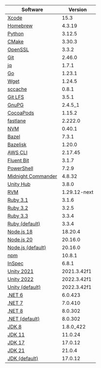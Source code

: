 [//]: # (title: Preinstalled Software on TeamCity Cloud macOS Agents)
[//]: # (auxiliary-id: Preinstalled Software on TeamCity Cloud macOS Agents)

<snippet id="macos-jb-agents">

|Software|Version|
|---|---|
|[Xcode](https://developer.apple.com/xcode/)|15.3|
|[Homebrew](https://brew.sh/)|4.3.19|
|[Python](https://www.python.org/)|3.12.5|
|[CMake](https://cmake.org/)|3.30.3|
|[OpenSSL](https://openssl-library.org/)|3.3.2|
|[Git](https://git-scm.com/)|2.46.0|
|[jq](https://jqlang.github.io/jq/)|1.7.1|
|[Go](https://golang.org/)|1.23.1|
|[Wget](https://gnu.org/software/wget/)|1.24.5|
|[sccache](https://github.com/mozilla/sccache)|0.8.1|
|[Git LFS](https://git-lfs.github.com/)|3.5.1|
|[GnuPG](https://gnupg.org/)|2.4.5_1|
|[CocoaPods](https://cocoapods.org/)|1.15.2|
|[fastlane](https://fastlane.tools/)|2.222.0|
|[NVM](https://github.com/nvm-sh/nvm)|0.40.1|
|[Bazel](https://bazel.build/)|7.3.1|
|[Bazelisk](https://github.com/bazelbuild/bazelisk)|1.20.0|
|[AWS CLI](https://aws.amazon.com/cli/)|2.17.45|
|[Fluent Bit](https://github.com/fluent/fluent-bit)|3.1.7|
|[PowerShell](https://docs.microsoft.com/en-us/powershell/)|7.2.9|
|[Midnight Commander](https://midnight-commander.org/)|4.8.32|
|[Unity Hub](https://unity.com/unity-hub)|3.8.0|
|[RVM](https://rvm.io/)|1.29.12-next|
|[Ruby 3.1](https://www.ruby-lang.org/en/)|3.1.6|
|[Ruby 3.2](https://www.ruby-lang.org/en/)|3.2.5|
|[Ruby 3.3](https://www.ruby-lang.org/en/)|3.3.4|
|[Ruby (default)](https://www.ruby-lang.org/en/)|3.3.4|
|[Node.js 18](https://nodejs.org/)|18.20.4|
|[Node.js 20](https://nodejs.org/)|20.16.0|
|[Node.js (default)](https://nodejs.org/)|20.16.0|
|[npm](https://www.npmjs.com/)|10.8.1|
|[InSpec](https://docs.chef.io/inspec/)|6.8.1|
|[Unity 2021](https://unity.com/)|2021.3.42f1|
|[Unity 2022](https://unity.com/)|2022.3.42f1|
|[Unity (default)](https://unity.com/)|2022.3.42f1|
|[.NET 6](https://dotnet.microsoft.com/)|6.0.423|
|[.NET 7](https://dotnet.microsoft.com/)|7.0.410|
|[.NET 8](https://dotnet.microsoft.com/)|8.0.302|
|[.NET (default)](https://dotnet.microsoft.com/)|8.0.302|
|[JDK 8](https://docs.aws.amazon.com/corretto/latest/corretto-8-ug/downloads-list.html)|1.8.0_422|
|[JDK 11](https://docs.aws.amazon.com/corretto/latest/corretto-11-ug/downloads-list.html)|11.0.24|
|[JDK 17](https://docs.aws.amazon.com/corretto/latest/corretto-17-ug/downloads-list.html)|17.0.12|
|[JDK 21](https://docs.aws.amazon.com/corretto/latest/corretto-21-ug/downloads-list.html)|21.0.4|
|[JDK (default)](https://aws.amazon.com/corretto/)|17.0.12|

</snippet> 
